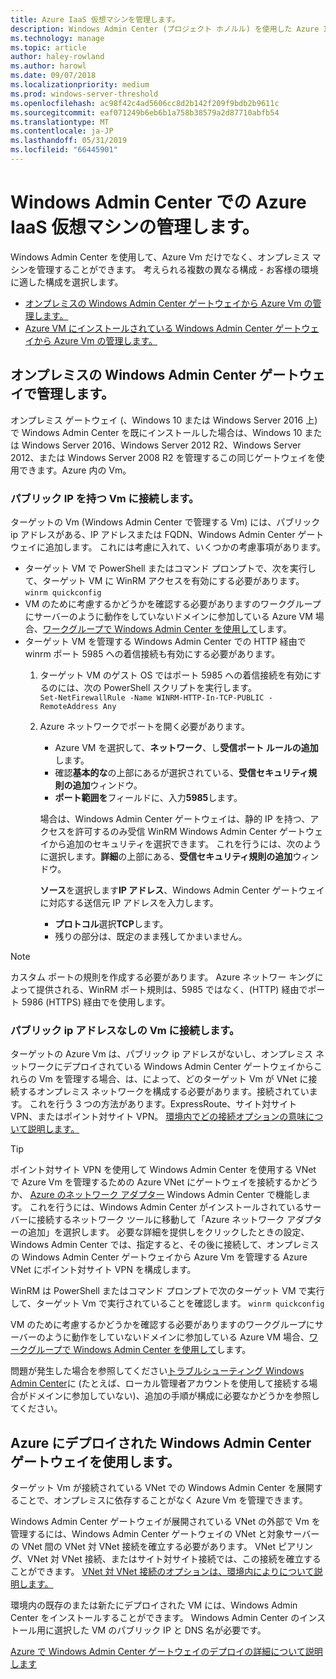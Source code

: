 ```yaml
---
title: Azure IaaS 仮想マシンを管理します。
description: Windows Admin Center (プロジェクト ホノルル) を使用した Azure IaaS Vm の管理
ms.technology: manage
ms.topic: article
author: haley-rowland
ms.author: harowl
ms.date: 09/07/2018
ms.localizationpriority: medium
ms.prod: windows-server-threshold
ms.openlocfilehash: ac98f42c4ad5606cc8d2b142f209f9bdb2b9611c
ms.sourcegitcommit: eaf071249b6eb6b1a758b38579a2d87710abfb54
ms.translationtype: MT
ms.contentlocale: ja-JP
ms.lasthandoff: 05/31/2019
ms.locfileid: "66445901"
---
```

# <a name="manage-azure-iaas-virtual-machines-with-windows-admin-center"></a>Windows Admin Center での Azure IaaS 仮想マシンの管理します。

Windows Admin Center を使用して、Azure Vm だけでなく、オンプレミス マシンを管理することができます。 考えられる複数の異なる構成 - お客様の環境に適した構成を選択します。
- [オンプレミスの Windows Admin Center ゲートウェイから Azure Vm の管理します。](#manage-with-an-on-premises-windows-admin-center-gateway)
- [Azure VM にインストールされている Windows Admin Center ゲートウェイから Azure Vm の管理します。](#use-a-windows-admin-center-gateway-deployed-in-azure)

## <a name="manage-with-an-on-premises-windows-admin-center-gateway"></a>オンプレミスの Windows Admin Center ゲートウェイで管理します。

オンプレミス ゲートウェイ (、Windows 10 または Windows Server 2016 上) で Windows Admin Center を既にインストールした場合は、Windows 10 または Windows Server 2016、Windows Server 2012 R2、Windows Server 2012、または Windows Server 2008 R2 を管理するこの同じゲートウェイを使用できます。Azure 内の Vm。 

### <a name="connecting-to-vms-with-a-public-ip"></a>パブリック IP を持つ Vm に接続します。

ターゲットの Vm (Windows Admin Center で管理する Vm) には、パブリック ip アドレスがある、IP アドレスまたは FQDN、Windows Admin Center ゲートウェイに追加します。 これには考慮に入れて、いくつかの考慮事項があります。

- ターゲット VM で PowerShell またはコマンド プロンプトで、次を実行して、ターゲット VM に WinRM アクセスを有効にする必要があります。 `winrm quickconfig`
- VM のために考慮するかどうかを確認する必要がありますのワークグループにサーバーのように動作をしていないドメインに参加している Azure VM 場合、[ワークグループで Windows Admin Center を使用して](../support/troubleshooting.md#using-windows-admin-center-in-a-workgroup)します。
- ターゲット VM を管理する Windows Admin Center での HTTP 経由で winrm ポート 5985 への着信接続も有効にする必要があります。
  1. ターゲット VM のゲスト OS ではポート 5985 への着信接続を有効にするのには、次の PowerShell スクリプトを実行します。   
     `Set-NetFirewallRule -Name WINRM-HTTP-In-TCP-PUBLIC -RemoteAddress Any`

  2. Azure ネットワークでポートを開く必要があります。

     - Azure VM を選択して、**ネットワーク**、し**受信ポート ルールの追加**します。 
     - 確認**基本的な**の上部にあるが選択されている、**受信セキュリティ規則の追加**ウィンドウ。
     - **ポート範囲を**フィールドに、入力**5985**します。
    
     場合は、Windows Admin Center ゲートウェイは、静的 IP を持つ、アクセスを許可するのみ受信 WinRM Windows Admin Center ゲートウェイから追加のセキュリティを選択できます。
     これを行うには、次のように選択します。**詳細**の上部にある、**受信セキュリティ規則の追加**ウィンドウ。

     **ソース**を選択します**IP アドレス**、Windows Admin Center ゲートウェイに対応する送信元 IP アドレスを入力します。

     - **プロトコル**選択**TCP**します。
     - 残りの部分は、既定のまま残してかまいません。

> [!NOTE]
> カスタム ポートの規則を作成する必要があります。 Azure ネットワー キングによって提供される、WinRM ポート規則は、5985 ではなく、(HTTP) 経由でポート 5986 (HTTPS) 経由でを使用します。 

### <a name="connecting-to-vms-without-a-public-ip"></a>パブリック ip アドレスなしの Vm に接続します。

ターゲットの Azure Vm は、パブリック ip アドレスがないし、オンプレミス ネットワークにデプロイされている Windows Admin Center ゲートウェイからこれらの Vm を管理する場合、は、によって、どのターゲット Vm が VNet に接続するオンプレミス ネットワークを構成する必要があります。接続されています。 これを行う 3 つの方法があります。ExpressRoute、サイト対サイト VPN、またはポイント対サイト VPN。 [環境内でどの接続オプションの意味について説明します。](https://docs.microsoft.com/azure/vpn-gateway/vpn-gateway-plan-design) 

>[!TIP]
>ポイント対サイト VPN を使用して Windows Admin Center を使用する VNet で Azure Vm を管理するための Azure VNet にゲートウェイを接続するかどうか、 [Azure のネットワーク アダプター](https://aka.ms/WACNetworkAdapter) Windows Admin Center で機能します。 これを行うには、Windows Admin Center がインストールされているサーバーに接続するネットワーク ツールに移動して「Azure ネットワーク アダプターの追加」を選択します。 必要な詳細を提供しをクリックしたときの設定、Windows Admin Center では、指定すると、その後に接続して、オンプレミスの Windows Admin Center ゲートウェイから Azure Vm を管理する Azure VNet にポイント対サイト VPN を構成します。

WinRM は PowerShell またはコマンド プロンプトで次のターゲット VM で実行して、ターゲット Vm で実行されていることを確認します。 `winrm quickconfig`

VM のために考慮するかどうかを確認する必要がありますのワークグループにサーバーのように動作をしていないドメインに参加している Azure VM 場合、[ワークグループで Windows Admin Center を使用して](../support/troubleshooting.md#using-windows-admin-center-in-a-workgroup)します。

問題が発生した場合を参照してください[トラブルシューティング Windows Admin Center](../support/troubleshooting.md)に (たとえば、ローカル管理者アカウントを使用して接続する場合がドメインに参加していない)、追加の手順が構成に必要なかどうかを参照してください。

## <a name="use-a-windows-admin-center-gateway-deployed-in-azure"></a>Azure にデプロイされた Windows Admin Center ゲートウェイを使用します。

ターゲット Vm が接続されている VNet での Windows Admin Center を展開することで、オンプレミスに依存することがなく Azure Vm を管理できます。 

Windows Admin Center ゲートウェイが展開されている VNet の外部で Vm を管理するには、Windows Admin Center ゲートウェイの VNet と対象サーバーの VNet 間の VNet 対 VNet 接続を確立する必要があります。 VNet ピアリング、VNet 対 VNet 接続、またはサイト対サイト接続では、この接続を確立することができます。 [VNet 対 VNet 接続のオプションは、環境内によりについて説明します。](https://docs.microsoft.com/azure/vpn-gateway/vpn-gateway-howto-vnet-vnet-resource-manager-portal)

環境内の既存のまたは新たにデプロイされた VM には、Windows Admin Center をインストールすることができます。 Windows Admin Center のインストール用に選択した VM のパブリック IP と DNS 名が必要です。

[Azure で Windows Admin Center ゲートウェイのデプロイの詳細について説明します](deploy-wac-in-azure.md)